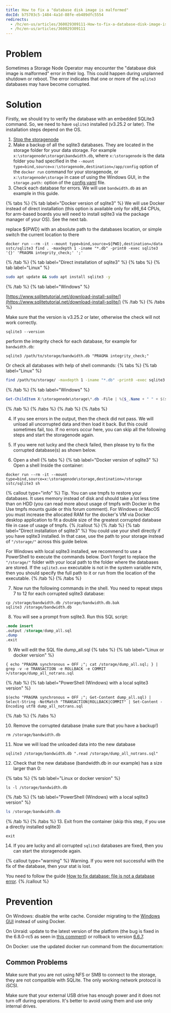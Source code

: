 ```yaml
---
title: How to fix a "database disk image is malformed"
docId: b75703c5-1484-4a1d-88fe-eb489dfc5554
redirects:
  - /hc/en-us/articles/360029309111-How-to-fix-a-database-disk-image-is-malformed
  - /hc/en-us/articles/360029309111
---
```

# Problem
Sometimes a Storage Node Operator may encounter the "database disk image is malformed" error in their log. This could happen during unplanned shutdown or reboot. The error indicates that one or more of the `sqlite3` databases may have become corrupted.

# Solution
Firstly, we should try to verify the database with an embedded SQLite3 command. So, we need to have `sqlite3` installed (v3.25.2 or later). The installation steps depend on the OS.


1. [Stop the storagenode]()
2. Make a backup of all the sqlite3 databases. They are located in the storage folder for your data storage. For example `x:\storagenode\storage\bandwidth.db`, where `x:\storagenode` is the data folder you had specified in the `--mount type=bind,source=x:\storagenode,destination=/app/config` option of the `docker run` command for your storagenode, or `x:\storagenode\storage` in case of using the Windows GUI, in the `storage.path:` option of the [config.yaml](docId:gDXZgLlP_rcSW8SuflgqS) file.
3. Check each database for errors. We will use `bandwidth.db` as an example in this guide.

{% tabs %}
{% tab label="Docker version of sqlite3" %}
We will use Docker instead of direct installation (this option is available only for x86_64 CPUs, for arm-based boards you will need to install sqlite3 via the package manager of your OS). See the next tab.

replace ${PWD} with an absolute path to the databases location, or simple switch the current location to there
```shell
docker run --rm -it --mount type=bind,source=${PWD},destination=/data sstc/sqlite3 find . -maxdepth 1 -iname "*.db" -print0 -exec sqlite3 '{}' 'PRAGMA integrity_check;' ';'
```
{% /tab %}
{% tab label="Direct installation of sqlite3" %}
{% tabs %}
{% tab label="Linux" %}
```bash
sudo apt update && sudo apt install sqlite3 -y
```
{% /tab %}
{% tab label="Windows" %}

[https://www.sqlitetutorial.net/download-install-sqlite/](https://www.sqlitetutorial.net/download-install-sqlite/)
{% /tab %}
{% /tabs %}

Make sure that the version is v3.25.2 or later, otherwise the check will not work correctly.
```shell
sqlite3 --version
```
perform the integrity check for each database, for example for `bandwidth.db`:
```shell
sqlite3 /path/to/storage/bandwidth.db "PRAGMA integrity_check;"
```

Or check all databases with help of shell commands:
{% tabs %}
{% tab label="Linux" %}
```bash
find /path/to/storage/ -maxdepth 1 -iname "*.db" -print0 -exec sqlite3 '{}' 'PRAGMA integrity_check;' ';'
```
{% /tab %}
{% tab label="Windows" %}
```powershell
Get-ChildItem X:\storagenode\storage\*.db -File | %{$_.Name + " " + $(sqlite3.exe $_.FullName "PRAGMA integrity_check;")}
```
{% /tab %}
{% /tabs %}
{% /tab %}
{% /tabs %}

4. If you see errors in the output, then the check did not pass. We will unload all uncorrupted data and then load it back. But this could sometimes fail, too. If no errors occur here, you can skip all the following steps and start the storagenode again.
5. If you were not lucky and the check failed, then please try to fix the corrupted database(s) as shown below.

6. Open a shell
{% tabs %}
{% tab label="Docker version of sqlite3" %}
Open a shell Inside the container:
```shell
docker run --rm -it --mount type=bind,source=x:\storagenode\storage,destination=/storage sstc/sqlite3 sh
```
{% callout type="info" %}
Tip. You can use tmpfs to restore your databases. It uses memory instead of disk and should take a lot less time than on HDD (you can read more about usage of tmpfs with Docker in the Use tmpfs mounts guide or this forum comment). For Windows or MacOS you must increase the allocated RAM for the docker's VM via Docker desktop application to fit a double size of the greatest corrupted database file in case of usage of tmpfs.
{% /callout %}
{% /tab %}
{% tab label="Direct installation of sqlite3" %}
You could use your shell directly if you have sqlite3 installed. In that case, use the path to your storage instead of `"/storage/"` across this guide below.

For Windows with local sqlite3 installed, we recommend to use a PowerShell to execute the commands below. Don't forget to replace the `"/storage/"` folder with your local path to the folder where the databases are stored. If the `sqlite3.exe` executable is not in the system variable `PATH`, then you should specify the full path to it or run from the location of the executable.
{% /tab %}
{% /tabs %}

7. Now run the following commands in the shell. You need to repeat steps 7 to 12 for each corrupted sqlite3 database:
```shell
cp /storage/bandwidth.db /storage/bandwidth.db.bak
sqlite3 /storage/bandwidth.db
```

8. You will see a prompt from sqlite3. Run this SQL script:
```sql
.mode insert
.output /storage/dump_all.sql
.dump
.exit
```

9. We will edit the SQL file dump_all.sql
{% tabs %}
{% tab label="Linux or docker version" %}
```
{ echo "PRAGMA synchronous = OFF ;"; cat /storage/dump_all.sql; } | grep -v -e TRANSACTION -e ROLLBACK -e COMMIT >/storage/dump_all_notrans.sql
```
{% /tab %}
{% tab label="PowerShell (Windows) with a local sqlite3 version" %}
```
$(echo "PRAGMA synchronous = OFF ;"; Get-Content dump_all.sql) | Select-String -NotMatch "TRANSACTION|ROLLBACK|COMMIT" | Set-Content -Encoding utf8 dump_all_notrans.sql
```
{% /tab %}
{% /tabs %}

10. Remove the corrupted database (make sure that you have a backup!)
```shell
rm /storage/bandwidth.db
```

11. Now we will load the unloaded data into the new database
```shell
sqlite3 /storage/bandwidth.db ".read /storage/dump_all_notrans.sql"
```

12. Check that the new database (bandwidth.db in our example) has a size larger than 0:

{% tabs %}
{% tab label="Linux or docker version" %}
```shell
ls -l /storage/bandwidth.db
```
{% /tab %}
{% tab label="PowerShell (Windows) with a local sqlite3 version" %}
```powershell
ls /storage/bandwidth.db
```
{% /tab %}
{% /tabs %}
13. Exit from the container (skip this step, if you use a directly installed sqlite3)
```shell
exit
```
14. If you are lucky and all corrupted `sqlite3` databases are fixed, then you can start the storagenode again.

{% callout type="warning" %}
Warning. If you were not successful with the fix of the database, then your stat is lost.

You need to follow the guide [How to fix database: file is not a database error](docId:f8bed9a6-755f-4860-a5bb-ce2b1a51f8b0).
{% /callout %}

# Prevention
On Windows: disable the write cache. Consider migrating to the [Windows GUI](docId:LAtWfg_LTgbI5yJ8PILUI) instead of using Docker.

On Unraid: update to the latest version of the platform (the bug is fixed in the 6.8.0-rc5 as seen in [this comment](https://forums.unraid.net/bug-reports/prereleases/sqlite-data-corruption-testing-r664/page/4/?tab=comments#comment-6650)) or rollback to version [6.6.7](https://forums.unraid.net/topic/80439-downgraded-back-to-667-due-to-sqlite-corruption/).

On Docker: use the updated docker run command from the documentation: [](docId:HaDkV_0aWg9OJoBe53o-J)

## Common Problems
Make sure that you are not using NFS or SMB to connect to the storage, they are not compatible with SQLite. The only working network protocol is iSCSI.

Make sure that your external USB drive has enough power and it does not turn off during operations. It's better to avoid using them and use only internal drives.